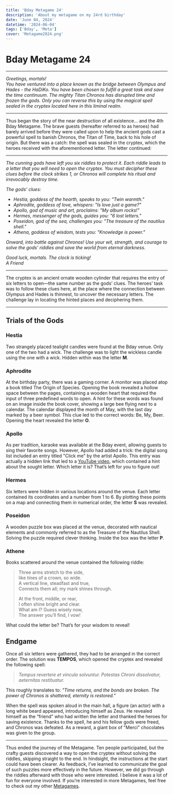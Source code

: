 ```yaml
---
title: 'Bday Metagame 24'
description: 'About my metagame on my 24rd birthday'
date: 'June 04, 2024'
datetime: '2024-06-04'
tags: ['Bday', 'Meta']
cover: 'Metagame2024.png'
---
```


# Bday Metagame 24

---

_Greetings, mortals!_ \
_You have ventured into a place known as the bridge between Olympus and Hades - the HaDiKo. You have been chosen to fulfill a great task and save the time continuum. The mighty Titan Chronos has disrupted time and frozen the gods. Only you can reverse this by using the magical spell sealed in the cryptex located here in this liminal realm._

---

Thus began the story of the near destruction of all existence… and the 4th Bday Metagame. The brave guests (hereafter referred to as heroes) had barely arrived before they were called upon to help the ancient gods cast a powerful spell to banish Chronos, the Titan of Time, back to his hole of origin. But there was a catch: the spell was sealed in the cryptex, which the heroes received with the aforementioned letter. The letter continued:

---

_The cunning gods have left you six riddles to protect it. Each riddle leads to a letter that you will need to open the cryptex. You must decipher these clues before the clock strikes 1, or Chronos will complete his ritual and irrevocably destroy time._

_The gods’ clues:_

- _Hestia, goddess of the hearth, speaks to you: "Twin warmth."_
- _Aphrodite, goddess of love, whispers: "Is love just a game?"_
- _Apollo, god of music and art, proclaims: "My album rocks!"_
- _Hermes, messenger of the gods, guides you: "6 lost letters."_
- _Poseidon, god of the sea, challenges you: "The treasure of the nautilus shell."_
- _Athena, goddess of wisdom, tests you: "Knowledge is power."_

_Onward, into battle against Chronos! Use your wit, strength, and courage to solve the gods’ riddles and save the world from eternal darkness._

_Good luck, mortals. The clock is ticking!_ \
_A Friend_


---

The cryptex is an ancient ornate wooden cylinder that requires the entry of six letters to open—the same number as the gods’ clues. The heroes’ task was to follow these clues here, at the place where the connection between Olympus and Hades is thinnest, to uncover the necessary letters. The challenge lay in locating the hinted places and deciphering them.


---

## Trials of the Gods

### Hestia

Two strangely placed tealight candles were found at the Bday venue. Only one of the two had a wick. The challenge was to light the wickless candle using the one with a wick. Hidden within was the letter **M**.

### Aphrodite

At the birthday party, there was a gaming corner. A monitor was placed atop a book titled The Origin of Species. Opening the book revealed a hollow space between the pages, containing a wooden heart that required the input of three predefined words to open. A hint for these words was found on an image inside the book cover, showing a large bee flying next to a calendar. The calendar displayed the month of May, with the last day marked by a beer symbol. This clue led to the correct words: Be, My, Beer. Opening the heart revealed the letter **O**.

### Apollo

As per tradition, karaoke was available at the Bday event, allowing guests to sing their favorite songs. However, Apollo had added a trick: the digital song list included an entry titled "Click me" by the artist Apollo. This entry was actually a hidden link that led to a [YouTube video](https://www.youtube.com/watch?v=ecW6nYb2uDM), which contained a hint about the sought letter. Which letter it is? That’s left for you to figure out!

### Hermes

Six letters were hidden in various locations around the venue. Each letter contained its coordinates and a number from 1 to 6. By plotting these points on a map and connecting them in numerical order, the letter **S** was revealed.

### Poseidon

A wooden puzzle box was placed at the venue, decorated with nautical elements and commonly referred to as the Treasure of the Nautilus Shell. Solving the puzzle required clever thinking. Inside the box was the letter **P**.

### Athene

Books scattered around the venue contained the following riddle:

> Three arms stretch to the side, \
> like tines of a crown, so wide. \
> A vertical line, steadfast and true, \
> Connects them all; my mark shines through.
>
> At the front, middle, or rear, \
> I often shine bright and clear. \
> What am I? Guess wisely now, \
> The answer you’ll find, I vow!

What could the letter be? That’s for your wisdom to reveal!

## Endgame

Once all six letters were gathered, they had to be arranged in the correct order. The solution was **TEMPOS**, which opened the cryptex and revealed the following spell:

> *Tempus revertere et vincula solvuntur. Potestas Chroni dissolvatur, aeternitas restituatur.*

This roughly translates to: _"Time returns, and the bonds are broken. The power of Chronos is shattered, eternity is restored."_

When the spell was spoken aloud in the main hall, a figure (an actor) with a long white beard appeared, introducing himself as Zeus. He revealed himself as the “friend” who had written the letter and thanked the heroes for saving existence. Thanks to the spell, he and his fellow gods were freed, and Chronos was defeated. As a reward, a giant box of "Merci" chocolates was given to the group.


---

Thus ended the journey of the Metagame. Ten people participated, but the crafty guests discovered a way to open the cryptex without solving the riddles, skipping straight to the end. In hindsight, the instructions at the start could have been clearer. As feedback, I’ve learned to communicate the goal of such puzzles more effectively in the future. However, we did go through the riddles afterward with those who were interested. I believe it was a lot of fun for everyone involved. If you’re interested in more Metagames, feel free to check out my other [Metagames](t/Meta).
